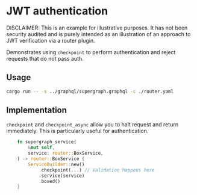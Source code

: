 # JWT authentication

DISCLAIMER: This is an example for illustrative purposes. It has not been security audited and is purely intended as an 
illustration of an approach to JWT verification via a router plugin.

Demonstrates using `checkpoint` to perform authentication and reject requests that do not pass auth.

## Usage
```bash
cargo run -- -s ../graphql/supergraph.graphql -c ./router.yaml
```

## Implementation

`checkpoint` and `checkpoint_async` allow you to halt request and return immediately. This is particularly useful for authentication.

```rust
    fn supergraph_service(
        &mut self,
        service: router::BoxService,
    ) -> router::BoxService {
        ServiceBuilder::new()
            .checkpoint(...) // Validation happens here
            .service(service)
            .boxed()
    }
```

